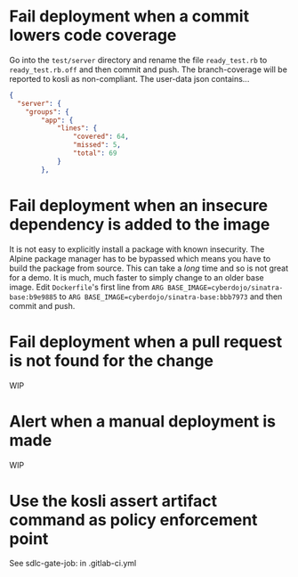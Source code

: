 
# Fail deployment when a commit lowers code coverage

Go into the `test/server` directory and rename the
file `ready_test.rb` to `ready_test.rb.off` and then commit
and push. The branch-coverage will be reported to kosli
as non-compliant. The user-data json contains...
```json
{ 
  "server": {
    "groups": {
        "app": {
            "lines": {
                "covered": 64,
                "missed": 5,
                "total": 69
            }
        },
```

# Fail deployment when an insecure dependency is added to the image

It is not easy to explicitly install a package with known insecurity.
The Alpine package manager has to be bypassed which means
you have to build the package from source. This can take a _long_ time
and so is not great for a demo. It is much, much faster to simply
change to an older base image. 
Edit `Dockerfile`'s first line from
```ARG BASE_IMAGE=cyberdojo/sinatra-base:b9e9885```
to
```ARG BASE_IMAGE=cyberdojo/sinatra-base:bbb7973```
and then commit and push.

# Fail deployment when a pull request is not found for the change
WIP

# Alert when a manual deployment is made
WIP

# Use the kosli assert artifact command as policy enforcement point
See sdlc-gate-job: in .gitlab-ci.yml
